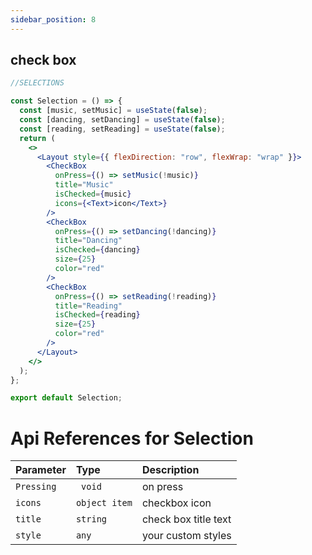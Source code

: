```yaml
---
sidebar_position: 8
---
```


## check box

```jsx or tsx or js
//SELECTIONS

const Selection = () => {
  const [music, setMusic] = useState(false);
  const [dancing, setDancing] = useState(false);
  const [reading, setReading] = useState(false);
  return (
    <>
      <Layout style={{ flexDirection: "row", flexWrap: "wrap" }}>
        <CheckBox
          onPress={() => setMusic(!music)}
          title="Music"
          isChecked={music}
          icons={<Text>icon</Text>}
        />
        <CheckBox
          onPress={() => setDancing(!dancing)}
          title="Dancing"
          isChecked={dancing}
          size={25}
          color="red"
        />
        <CheckBox
          onPress={() => setReading(!reading)}
          title="Reading"
          isChecked={reading}
          size={25}
          color="red"
        />
      </Layout>
    </>
  );
};

export default Selection;
```

# Api References for Selection

| Parameter  | Type          | Description          |
| :--------- | :------------ | :------------------- |
| `Pressing` | ` void`       | on press             |
| `icons`    | `object item` | checkbox icon        |
| `title`    | `string`      | check box title text |
| `style`    | `any`         | your custom styles   |
